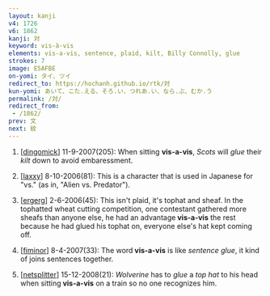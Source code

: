 ```yaml
---
layout: kanji
v4: 1726
v6: 1862
kanji: 対
keyword: vis-à-vis
elements: vis-a-vis, sentence, plaid, kilt, Billy Connolly, glue
strokes: 7
image: E5AFBE
on-yomi: タイ、ツイ
redirect_to: https://hochanh.github.io/rtk/対
kun-yomi: あいて、こた.える、そろ.い、つれあ.い、なら.ぶ、むか.う
permalink: /対/
redirect_from:
 - /1862/
prev: 文
next: 紋
---
```


1) [<a href="http://kanji.koohii.com/profile/dingomick">dingomick</a>] 11-9-2007(205): When sitting <strong>vis-a-vis</strong>, <em>Scots</em> will <em>glue</em> their <em>kilt</em> down to avoid embaressment.

2) [<a href="http://kanji.koohii.com/profile/laxxy">laxxy</a>] 8-10-2006(81): This is a character that is used in Japanese for &quot;vs.&quot; (as in, &quot;Alien vs. Predator&quot;).

3) [<a href="http://kanji.koohii.com/profile/ergerg">ergerg</a>] 2-6-2006(45): This isn&#039;t plaid, it&#039;s tophat and sheaf. In the tophatted wheat cutting competition, one contestant gathered more sheafs than anyone else, he had an advantage<strong> vis-a-vis</strong> the rest because he had glued his tophat on, everyone else&#039;s hat kept coming off.

4) [<a href="http://kanji.koohii.com/profile/fiminor">fiminor</a>] 8-4-2007(33): The word<strong> vis-a-vis</strong> is like <em>sentence glue</em>, it kind of joins sentences together.

5) [<a href="http://kanji.koohii.com/profile/netsplitter">netsplitter</a>] 15-12-2008(21): <em>Wolverine</em> has to <em>glue</em> a <em>top hat</em> to his head when sitting<strong> vis-a-vis</strong> on a train so no one recognizes him.

